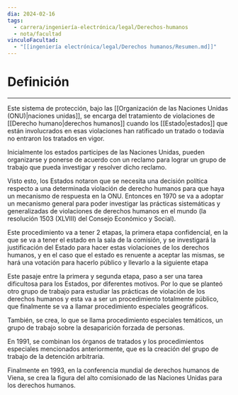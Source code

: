 ```yaml
---
dia: 2024-02-16
tags:
  - carrera/ingeniería-electrónica/legal/Derechos-humanos
  - nota/facultad
vinculoFacultad:
  - "[[ingeniería electrónica/legal/Derechos humanos/Resumen.md]]"
---
```

# Definición
---
Este sistema de protección, bajo las [[Organización de las Naciones Unidas (ONU)|naciones unidas]], se encarga del tratamiento de violaciones de [[Derecho humano|derechos humanos]] cuando los [[Estado|estados]] que están involucrados en esas violaciones han ratificado un tratado o todavía no entraron los tratados en vigor.

Inicialmente los estados participes de las Naciones Unidas, pueden organizarse y ponerse de acuerdo con un reclamo para lograr un grupo de trabajo que pueda investigar y resolver dicho reclamo. 

Visto esto, los Estados notaron que se necesita una decisión política respecto a una determinada violación de derecho humanos para que haya un mecanismo de respuesta en la ONU. Entonces en 1970 se va a adoptar un mecanismo general para poder investigar las prácticas sistemáticas y generalizadas de violaciones de derechos humanos en el mundo (la resolución 1503 (XLVIII) del Consejo Económico y Social).

Este procedimiento va a tener 2 etapas, la primera etapa confidencial, en la que se va a tener el estado en la sala de la comisión, y se investigará la justificación del Estado para hacer estas violaciones de los derechos humanos, y en el caso que el estado es renuente a aceptar las mismas, se hará una votación para hacerlo público y llevarlo a la siguiente etapa

Este pasaje entre la primera y segunda etapa, paso a ser una tarea dificultosa para los Estados, por diferentes motivos. Por lo que se planteó otro grupo de trabajo para estudiar las prácticas de violación de los derechos humanos y esta va a ser un procedimiento totalmente público, que finalmente se va a llamar procedimiento especiales geográficos.

También, se crea, lo que se llama procedimiento especiales temáticos, un grupo de trabajo sobre la desaparición forzada de personas.

En 1991, se combinan los órganos de tratados y los procedimientos especiales mencionados anteriormente, que es la creación del grupo de trabajo de la detención arbitraria.

Finalmente en 1993, en la conferencia mundial de derechos humanos de Viena, se crea la figura del alto comisionado de las Naciones Unidas para los derechos humanos.




